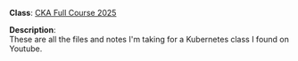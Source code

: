 **Class**: [CKA Full Course 2025](https://www.youtube.com/playlist?list=PLl4APkPHzsUUOkOv3i62UidrLmSB8DcGC)

**Description**:
<br />
These are all the files and notes I'm taking for a Kubernetes class I found on Youtube. 